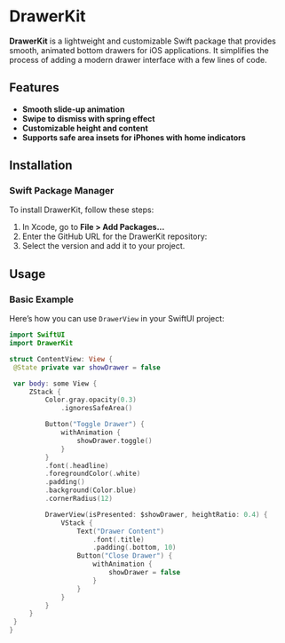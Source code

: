 # DrawerKit

**DrawerKit** is a lightweight and customizable Swift package that provides smooth, animated bottom drawers for iOS applications. It simplifies the process of adding a modern drawer interface with a few lines of code.

## Features
- **Smooth slide-up animation**
- **Swipe to dismiss with spring effect**
- **Customizable height and content**
- **Supports safe area insets for iPhones with home indicators**

## Installation

### Swift Package Manager
To install DrawerKit, follow these steps:
1. In Xcode, go to **File > Add Packages...**
2. Enter the GitHub URL for the DrawerKit repository:
3. Select the version and add it to your project.

## Usage

### Basic Example

Here’s how you can use `DrawerView` in your SwiftUI project:

```swift
import SwiftUI
import DrawerKit

struct ContentView: View {
 @State private var showDrawer = false

 var body: some View {
     ZStack {
         Color.gray.opacity(0.3)
             .ignoresSafeArea()

         Button("Toggle Drawer") {
             withAnimation {
                 showDrawer.toggle()
             }
         }
         .font(.headline)
         .foregroundColor(.white)
         .padding()
         .background(Color.blue)
         .cornerRadius(12)

         DrawerView(isPresented: $showDrawer, heightRatio: 0.4) {
             VStack {
                 Text("Drawer Content")
                     .font(.title)
                     .padding(.bottom, 10)
                 Button("Close Drawer") {
                     withAnimation {
                         showDrawer = false
                     }
                 }
             }
         }
     }
 }
}
